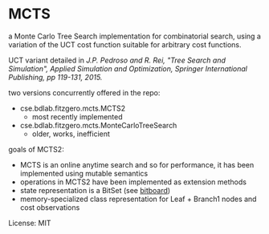# MCTS

a Monte Carlo Tree Search implementation for combinatorial search, using a variation of the UCT cost function suitable for arbitrary cost functions.

UCT variant detailed in _J.P. Pedroso and R. Rei, "Tree Search and Simulation", Applied Simulation and Optimization, Springer International Publishing, pp 119-131, 2015._

two versions concurrently offered in the repo:
- cse.bdlab.fitzgero.mcts.MCTS2
  - most recently implemented
- cse.bdlab.fitzgero.mcts.MonteCarloTreeSearch
  - older, works, inefficient

goals of MCTS2:
- MCTS is an online anytime search and so for performance, it has been implemented using mutable semantics
- operations in MCTS2 have been implemented as extension methods
- state representation is a BitSet (see [bitboard](https://en.wikipedia.org/wiki/Bitboard))
- memory-specialized class representation for Leaf + Branch1 nodes and cost observations

License: MIT
